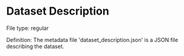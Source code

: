 # Dataset Description

File type: regular

Definition: The metadata file 'dataset_description.json' is a JSON file describing the dataset.